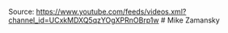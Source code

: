 Source: https://www.youtube.com/feeds/videos.xml?channel_id=UCxkMDXQ5qzYOgXPRnOBrp1w   # Mike Zamansky

